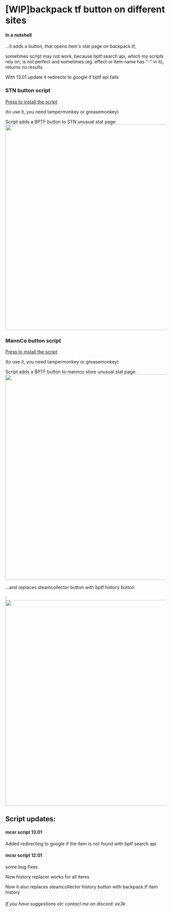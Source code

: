 <h1>[WIP]backpack tf button on different sites</h1>
<h4>In a nutshell</h4>
  ...it adds a button, that opens item's stat page on backpack.tf,
  <p>sometimes script may not work, because bptf search api, which my scripts rely on, is not perfect and sometimes (eg. effect or item name has "-" in it), returns no results</p>
With 13.01 update it redirects to google if bptf api fails
<h3>STN button script</h3>
<a href = 'https://github.com/yaboieeek/BPTF-button-on-different-sites/raw/refs/heads/main/buttonadderultimate.user.js'>Press to install the script</a>
<p>(to use it, you need tampermonkey or greasemonkey)</p>
Script adds a BPTF button to STN unusual stat page: 
<img src = 'https://imgur.com/PcZ7Umc.png' style = 'width: 40rem'>
<h3>MannCo button script</h3>
<a href = 'https://github.com/yaboieeek/BPTF-button-on-different-sites/raw/refs/heads/main/buttonadderMANNCO.user.js'>Press to install the script</a>
<p>(to use it, you need tampermonkey or greasemonkey)</p>
Script adds a BPTF button to mannco store unusual stat page: 
<img src = 'https://imgur.com/vqxoJ1i.png' style = 'width: 40rem'>
<p>...and replaces steamcollector button with bptf history button</p>: 
<img src = 'https://imgur.com/36weB8J.png' style = 'width: 40rem'>

<h2>Script updates:</h2>
<h4>mcsr script 13.01</h4>
<p>Added redirecting to google if the item is not found with bptf search api</p>
<h4>mcsr script 12.01</h4>
<p> some bug fixes</p>
<p>Now history replacer works for all items</p>
<p>Now it also replaces steamcollector history button with backpack.tf item history</p>


<h6>If you have suggestions etc contact me on discord: ee3k</h6>
